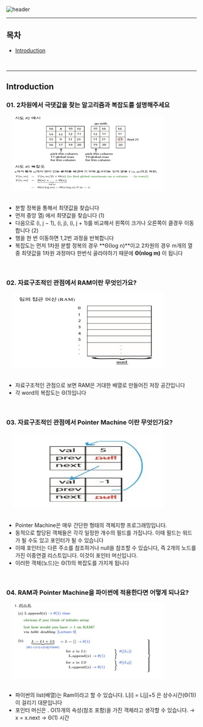

![header](https://capsule-render.vercel.app/api?type=waving&color=gradient&height=250&section=header&text=Data%20Structure%20and%20Algorithms&fontSize=60&animation=fadeIn&fontAlign=50&fontAlignY=40)


---

## 목차

- [Introduction](#introduction)

<br/>

--- 

## Introduction

### 01. 2차원에서 극댓값을 찾는 알고리즘과 복잡도를 설명해주세요

&nbsp;&nbsp;&nbsp;&nbsp;<img src="Untitled.png" width="400" height="200"><br/><br/>

- 분할 정복을 통해서 최댓값을 찾습니다
- 먼저 중앙 열j 에서 최댓값을 찾습니다 (1)
- 다음으로 (i, j − 1), (i, j), (i, j + 1)를 비교해서 왼쪽이 크거나 오른쪽이 클경우 이동합니다 (2)
- 행을 한 번 이동하면 1,2번 과정을 반복합니다
- 복잡도는 먼저 1차원 분할 정복의 경우 **Θ(log n)**이고  2차원의 경우 m개의 열중 최댓값을 1차원 과정마다 한번식 골라야하기 때문에 **Θ(nlog m)** 이 됩니다<br/><br/>

#

### 02. 자료구조적인 관점에서 RAM이란 무엇인가요?

&nbsp;&nbsp;&nbsp;&nbsp;<img src="Untitled 1.png" width="400" height="200"><br/><br/>

- 자료구조적인 관점으로 보면 RAM은 거대한 배열로 만들어진 저장 공간입니다
- 각 word의 복잡도는 Θ(1)입니다<br/><br/>

#

### 03. 자료구조적인 관점에서 Pointer Machine 이란 무엇인가요?

&nbsp;&nbsp;&nbsp;&nbsp;<img src="Untitled 2.png" width="400" height="200"><br/><br/>

- Pointer Machine은 매우 간단한 형태의 객체지향 프로그래밍입니다.
- 동적으로 할당된 객체들은 각각 일정한 개수의 필드를 가집니다. 이때 필드는 워드가 될 수도 있고  포인터가 될 수 있습니다
- 이때 포인터는 다른 주소를 참조하거나 null을 참조할 수 있습니다, 즉 2개의 노드를 가진 이중연결 리스트입니다. 이것이 포인터 머신입니다.
- 이러한 객체(노드)는 Θ(1)의 복잡도를 가지게 됩니다<br/><br/>

#

### 04. RAM과 Pointer Machine을 파이썬에 적용한다면 어떻게 되나요?

&nbsp;&nbsp;&nbsp;&nbsp;<img src="Untitled 3.png" width="400" height="200"><br/><br/>

- 파이썬의 list(배열)는 Ram이라고 할 수 있습니다. L[i] = L[j]+5 은 상수시간(Θ(1))이 걸리기 대문입니다
- 포인터 머신은 . O(1)개의 속성(참조 포함)을 가진 객체라고 생각할 수 있습니다.  → x = x.next → Θ(1) 시간<br/><br/>

#
